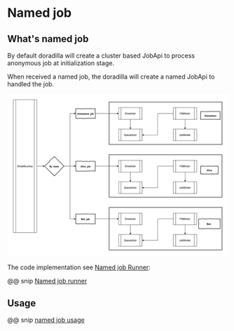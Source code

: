 # Named job

## What's named job

By default doradilla will create a cluster based JobApi to process anonymous job at initialization stage.

When received a named job, the doradilla will create a named JobApi to handled the job.

![Named job](pic/namedtask.png)

The code implementation see [Named job Runner](https://github.com/wherby/doradilla/blob/master/doradilla-core/src/main/scala/doradilla/back/NamedJobRunner.scala):

@@ snip [Named job runner](code/namedjob.scala)

## Usage

@@ snip [named job usage](/doradilla-core/src/test/scala/app/NamedJobRunnerSpec.scala)